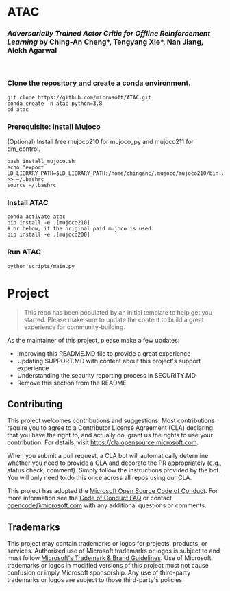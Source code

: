 # ATAC
### <em>Adversarially Trained Actor Critic for Offline Reinforcement Learning </em>by Ching-An Cheng*, Tengyang Xie*, Nan Jiang, Alekh Agarwal
<br>

### Clone the repository and create a conda environment.
```
git clone https://github.com/microsoft/ATAC.git
conda create -n atac python=3.8
cd atac
```
### Prerequisite: Install Mujoco
(Optional) Install free mujoco210 for mujoco_py and mujoco211 for dm_control.
```
bash install_mujoco.sh
echo "export LD_LIBRARY_PATH=$LD_LIBRARY_PATH:/home/chinganc/.mujoco/mujoco210/bin:/usr/lib/nvidia" >> ~/.bashrc
source ~/.bashrc
```
### Install ATAC
```
conda activate atac
pip install -e .[mujoco210]
# or below, if the original paid mujoco is used.
pip install -e .[mujoco200]
```
### Run ATAC
```
python scripts/main.py
```

# Project

> This repo has been populated by an initial template to help get you started. Please
> make sure to update the content to build a great experience for community-building.

As the maintainer of this project, please make a few updates:

- Improving this README.MD file to provide a great experience
- Updating SUPPORT.MD with content about this project's support experience
- Understanding the security reporting process in SECURITY.MD
- Remove this section from the README

## Contributing

This project welcomes contributions and suggestions.  Most contributions require you to agree to a
Contributor License Agreement (CLA) declaring that you have the right to, and actually do, grant us
the rights to use your contribution. For details, visit https://cla.opensource.microsoft.com.

When you submit a pull request, a CLA bot will automatically determine whether you need to provide
a CLA and decorate the PR appropriately (e.g., status check, comment). Simply follow the instructions
provided by the bot. You will only need to do this once across all repos using our CLA.

This project has adopted the [Microsoft Open Source Code of Conduct](https://opensource.microsoft.com/codeofconduct/).
For more information see the [Code of Conduct FAQ](https://opensource.microsoft.com/codeofconduct/faq/) or
contact [opencode@microsoft.com](mailto:opencode@microsoft.com) with any additional questions or comments.

## Trademarks

This project may contain trademarks or logos for projects, products, or services. Authorized use of Microsoft 
trademarks or logos is subject to and must follow 
[Microsoft's Trademark & Brand Guidelines](https://www.microsoft.com/en-us/legal/intellectualproperty/trademarks/usage/general).
Use of Microsoft trademarks or logos in modified versions of this project must not cause confusion or imply Microsoft sponsorship.
Any use of third-party trademarks or logos are subject to those third-party's policies.
